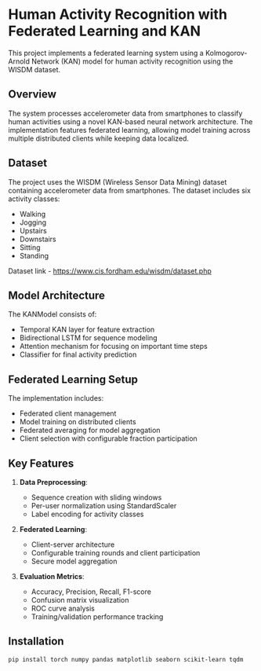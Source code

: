 # Human Activity Recognition with Federated Learning and KAN

This project implements a federated learning system using a Kolmogorov-Arnold Network (KAN) model for human activity recognition using the WISDM dataset.

## Overview

The system processes accelerometer data from smartphones to classify human activities using a novel KAN-based neural network architecture. The implementation features federated learning, allowing model training across multiple distributed clients while keeping data localized.

## Dataset

The project uses the WISDM (Wireless Sensor Data Mining) dataset containing accelerometer data from smartphones. The dataset includes six activity classes:
- Walking
- Jogging
- Upstairs
- Downstairs
- Sitting
- Standing  

Dataset link - https://www.cis.fordham.edu/wisdm/dataset.php

## Model Architecture

The KANModel consists of:
- Temporal KAN layer for feature extraction
- Bidirectional LSTM for sequence modeling
- Attention mechanism for focusing on important time steps
- Classifier for final activity prediction

## Federated Learning Setup

The implementation includes:
- Federated client management
- Model training on distributed clients
- Federated averaging for model aggregation
- Client selection with configurable fraction participation

## Key Features

1. **Data Preprocessing**: 
   - Sequence creation with sliding windows
   - Per-user normalization using StandardScaler
   - Label encoding for activity classes

2. **Federated Learning**:
   - Client-server architecture
   - Configurable training rounds and client participation
   - Secure model aggregation

3. **Evaluation Metrics**:
   - Accuracy, Precision, Recall, F1-score
   - Confusion matrix visualization
   - ROC curve analysis
   - Training/validation performance tracking

## Installation

```bash
pip install torch numpy pandas matplotlib seaborn scikit-learn tqdm
